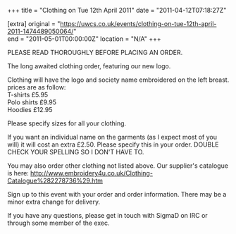 +++
title = "Clothing on Tue 12th April 2011"
date = "2011-04-12T07:18:27Z"

[extra]
original = "https://uwcs.co.uk/events/clothing-on-tue-12th-april-2011-1474489050064/"    
end = "2011-05-01T00:00:00Z"
location = "N/A"
+++

PLEASE READ THOROUGHLY BEFORE PLACING AN ORDER.

The long awaited clothing order, featuring our new logo.

Clothing will have the logo and society name embroidered on the left breast. prices are as follow:  
T-shirts £5.95  
Polo shirts £9.95  
Hoodies £12.95

Please specify sizes for all your clothing.

If you want an individual name on the garments (as I expect most of you will) it will cost an extra £2.50. Please specify this in your order. DOUBLE CHECK YOUR SPELLING SO I DON'T HAVE TO.

You may also order other clothing not listed above. Our supplier's catalogue is here: http://www.embroidery4u.co.uk/Clothing-Catalogue%282278736%29.htm

Sign up to this event with your order and order information. There may be a minor extra change for delivery.

If you have any questions, please get in touch with SigmaD on IRC or through some member of the exec.

